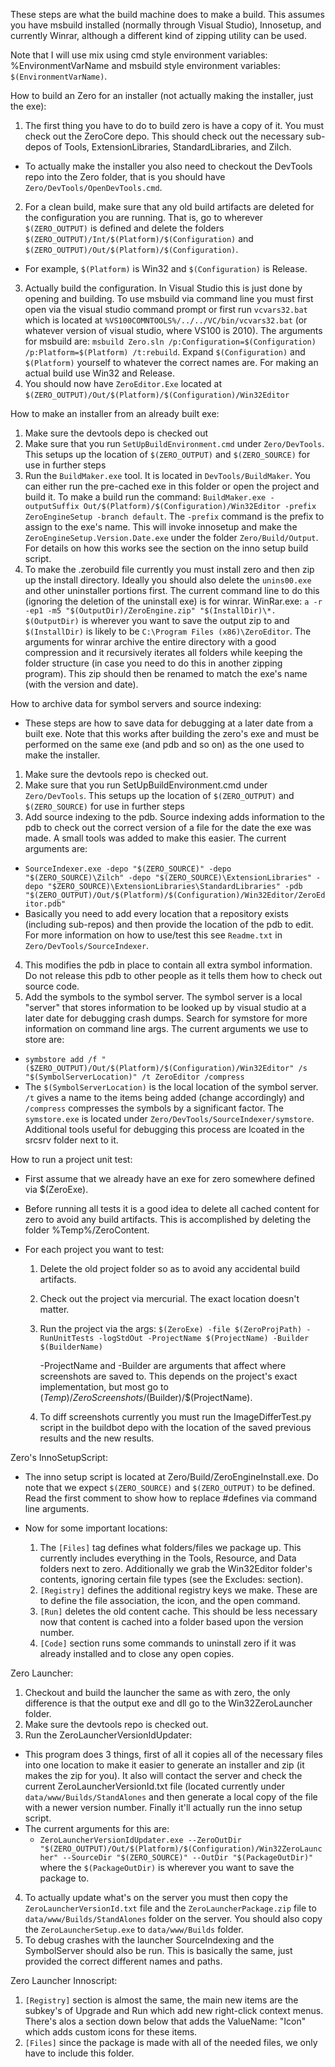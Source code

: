 These steps are what the build machine does to make a build. This assumes you have msbuild installed (normally through Visual Studio), Innosetup, and currently Winrar, although a different kind of zipping utility can be used.

Note that I will use mix using cmd style environment variables: %EnvironmentVarName and msbuild style environment variables: `$(EnvironmentVarName)`.

How to build an Zero for an installer (not actually making the installer, just the exe):

1. The first thing you have to do to build zero is have a copy of it. You  must check out the ZeroCore depo. This should check out the necessary sub-depos of Tools, ExtensionLibraries, StandardLibraries, and Zilch.

  - To actually make the installer you also need to checkout the DevTools repo into the Zero folder, that is you should have `Zero/DevTools/OpenDevTools.cmd`.

2. For a clean build, make sure that any old build artifacts are deleted for the configuration you are running. That is, go to wherever `$(ZERO_OUTPUT)` is defined and delete the folders `$(ZERO_OUTPUT)/Int/$(Platform)/$(Configuration)` and `$(ZERO_OUTPUT)/Out/$(Platform)/$(Configuration)`.

  - For example, `$(Platform)` is Win32 and `$(Configuration)` is Release.

3. Actually build the configuration. In Visual Studio this is just done by opening and building. To use msbuild via command line you must first open via the visual studio command prompt or first run `vcvars32.bat` which is located at `%VS100COMNTOOLS%/../../VC/bin/vcvars32.bat` (or whatever version of visual studio, where VS100 is 2010). The arguments for msbuild are: `msbuild Zero.sln /p:Configuration=$(Configuration) /p:Platform=$(Platform) /t:rebuild`. Expand `$(Configuration)` and `$(Platform)` yourself to whatever the correct names are. For making an actual build use Win32 and Release.
4. You should now have `ZeroEditor.Exe` located at `$(ZERO_OUTPUT)/Out/$(Platform)/$(Configuration)/Win32Editor`

How to make an installer from an already built exe:

1. Make sure the devtools depo is checked out
2. Make sure that you run `SetUpBuildEnvironment.cmd` under `Zero/DevTools`. This setups up the location of `$(ZERO_OUTPUT)` and `$(ZERO_SOURCE)` for use in further steps
3. Run the `BuildMaker.exe` tool. It is located in `DevTools/BuildMaker`. You can either run the pre-cached exe in this folder or open the project and build it. To make a build run the command: `BuildMaker.exe -outputSuffix Out/$(Platform)/$(Configuration)/Win32Editor -prefix ZeroEngineSetup -branch default`. The `-prefix` command is the prefix to assign to the exe's name. This will invoke innosetup and make the `ZeroEngineSetup.Version.Date.exe` under the folder `Zero/Build/Output`. For details on how this works see the section on the inno setup build script.
4. To make the .zerobuild file currently you must install zero and then zip up the install directory. Ideally you should also delete the `unins00.exe` and other uninstaller portions first. The current command line to do this (ignoring the deletion of the uninstall exe) is for winrar. WinRar.exe: `a -r -ep1 -m5 "$(OutputDir)/ZeroEngine.zip" "$(InstallDir)\*. $(OutputDir)` is wherever you want to save the output zip to and `$(InstallDir)` is likely to be `C:\Program Files (x86)\ZeroEditor`. The arguments for winrar archive the entire directory with a good compression and it recursively iterates all folders while keeping the folder structure (in case you need to do this in another zipping program). This zip should then be renamed to match the exe's name (with the version and date).

How to archive data for symbol servers and source indexing:

- These steps are how to save data for debugging at a later date from a built exe. Note that this works after building the zero's exe and must be performed on the same exe (and pdb and so on) as the one used to make the installer.

1. Make sure the devtools repo is checked out.
2. Make sure that you run SetUpBuildEnvironment.cmd under `Zero/DevTools`. This setups up the location of `$(ZERO_OUTPUT)` and `$(ZERO_SOURCE)` for use in further steps
3. Add source indexing to the pdb. Source indexing adds information to the pdb to check out the correct version of a file for the date the exe was made. A small tools was added to make this easier. The current arguments are:

  - `SourceIndexer.exe -depo "$(ZERO_SOURCE)" -depo "$(ZERO_SOURCE)\Zilch" -depo "$(ZERO_SOURCE)\ExtensionLibraries" -depo "$ZERO_SOURCE)\ExtensionLibraries\StandardLibraries" -pdb "$(ZERO_OUTPUT)/Out/$(Platform)/$(Configuration)/Win32Editor/ZeroEditor.pdb"`
  - Basically you need to add every location that a repository exists (including sub-repos) and then provide the location of the pdb to edit. For more information on how to use/test this see `Readme.txt` in `Zero/DevTools/SourceIndexer`.

4. This modifies the pdb in place to contain all extra symbol information. Do not release this pdb to other people as it tells them how to check out source code.
5. Add the symbols to the symbol server. The symbol server is a local "server" that stores information to be looked up by visual studio at a later date for debugging crash dumps. Search for symstore for more information on command line args. The current arguments we use to store are:

  - `symbstore add /f "($ZERO_OUTPUT)/Out/$(Platform)/$(Configuration)/Win32Editor" /s "$(SymbolServerLocation)" /t ZeroEditor /compress`
  - The `$(SymbolServerLocation)` is the local location of the symbol server. `/t` gives a name to the items being added (change accordingly) and `/compress` compresses the symbols by a significant factor. The `symstore.exe` is located under `Zero/DevTools/SourceIndexer/symstore`. Additional tools useful for debugging this process are lcoated in the srcsrv folder next to it.

How to run a project unit test:

- First assume that we already have an exe for zero somewhere defined via $(ZeroExe).
- Before running all tests it is a good idea to delete all cached content for zero to avoid any build artifacts. This is accomplished by deleting the folder %Temp%/ZeroContent.
- For each project you want to test:

  1. Delete the old project folder so as to avoid any accidental build artifacts.
  2. Check out the project via mercurial. The exact location doesn't matter.
  3. Run the project via the args: `$(ZeroExe) -file $(ZeroProjPath) -RunUnitTests -logStdOut -ProjectName $(ProjectName) -Builder $(BuilderName)`

      -ProjectName and -Builder are arguments that affect where screenshots are saved to. This depends on the project's exact implementation, but most go to $(Temp)/ZeroScreenshots/$(Builder)/$(ProjectName).

  4. To diff screenshots currently you must run the ImageDifferTest.py script in the buildbot depo with the location of the saved previous results and the new results.

Zero's InnoSetupScript:
- The inno setup script is located at Zero/Build/ZeroEngineInstall.exe. Do note that we expect `$(ZERO_SOURCE)` and `$(ZERO_OUTPUT)` to be defined. Read the first comment to show how to replace #defines via command line arguments.
- Now for some important locations:

  1. The `[Files]` tag defines what folders/files we package up. This currently includes everything in the Tools, Resource, and Data folders next to zero. Additionally we grab the Win32Editor folder's contents, ignoring certain file types (see the Excludes: section).
  2. `[Registry]` defines the additional registry keys we make. These are to define the file association, the icon, and the open command.
  3. `[Run]` deletes the old content cache. This should be less necessary now that content is cached into a folder based upon the version number.
  4. `[Code]` section runs some commands to uninstall zero if it was already installed and to close any open copies.

Zero Launcher:

1. Checkout and build the launcher the same as with zero, the only difference is that the output exe and dll go to the Win32ZeroLauncher folder.
2. Make sure the devtools repo is checked out.
3. Run the ZeroLauncherVersionIdUpdater:

  - This program does 3 things, first of all it copies all of the necessary files into one location to make it easier to generate an installer and zip (it makes the zip for you). It also will contact the server and check the current ZeroLauncherVersionId.txt file (located currently under `data/www/Builds/StandAlones` and then generate a local copy of the file with a newer version number. Finally it'll actually run the inno setup script.
  - The current arguments for this are:
    - `ZeroLauncherVersionIdUpdater.exe --ZeroOutDir "$(ZERO_OUTPUT)/Out/$(Platform)/$(Configuration)/Win32ZeroLauncher" --SourceDir "$(ZERO_SOURCE)" --OutDir "$(PackageOutDir)"` where the `$(PackageOutDir)` is wherever you want to save the package to.

4. To actually update what's on the server you must then copy the `ZeroLauncherVersionId.txt` file and the `ZeroLauncherPackage.zip` file to `data/www/Builds/StandAlones` folder on the server. You should also copy the `ZeroLauncherSetup.exe` to `data/www/Builds` folder.
5. To debug crashes with the launcher SourceIndexing and the SymbolServer should also be run. This is basically the same, just provided the correct different names and paths.

Zero Launcher Innoscript:

1. `[Registry]` section is almost the same, the main new items are the subkey's of Upgrade and Run which add new right-click context menus. There's alos a section down below that adds the ValueName: "Icon" which adds custom icons for these items.
2. `[Files]` since the package is made with all of the needed files, we only have to include this folder.
 
  
  
  
  
  
  
  

 